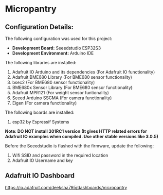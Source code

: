 # Micropantry

## Configuration Details:

The following configuration was used for this project:

- **Development Board:** Seeedstudio ESP32S3
- **Development Environment:** Arduino IDE


The following libraries are installed:
1. Adafruit IO Arduino and its dependencies (For Adafruit IO functionality)
2. Adafruit BME680 Library (For BME680 sensor functionality)
3. bsec2 (For BME680 sensor functionality)
4. BME680x Sensor Library (For BME680 sensor functionality)
5. Adafruit MPR121 (For weight sensor funtionality)
6. Seeed Arduino SSCMA (For camera functionality)
7. Eigen (For camera functionality)


The following boards are installed:
1. esp32 by Espressif Systems

**Note: DO NOT install 301RC1 version (It gives HTTP related errors for Adafruit IO examples when compiled. Use other stable versions like 3.0.5)**


Before the Seeedstudio is flashed with the firmware, update the following:
1. Wifi SSID and password in the required location
2. Adafruit IO Username and key


## Adafruit IO Dashboard
https://io.adafruit.com/deeksha795/dashboards/micropantry


